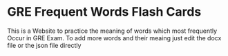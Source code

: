 # GRE Frequent Words Flash Cards 
This is a Website to practice the meaning of words which most frequently Occur in GRE Exam.
To add more words and their meaing just edit the docx file or the json file directly
